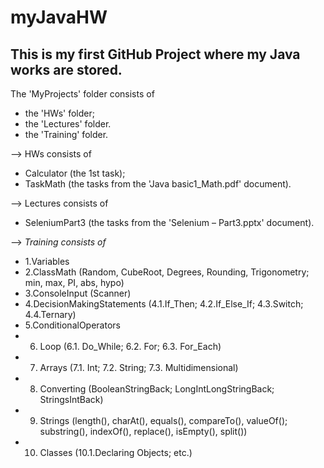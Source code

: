 # myJavaHW
This is my first GitHub Project where my Java works are stored.
-----------
The 'MyProjects' folder consists of 
- the 'HWs' folder;
- the 'Lectures' folder.
- the 'Training' folder.


--> HWs consists of
- Calculator (the 1st task);
- TaskMath (the tasks from the 'Java basic1_Math.pdf' document).


--> Lectures consists of
- SeleniumPart3 (the tasks from the 'Selenium – Part3.pptx' document).

--> *Training consists of*
- 1.Variables
- 2.ClassMath (Random, CubeRoot, Degrees, Rounding, Trigonometry; min, max, PI, abs, hypo)
- 3.ConsoleInput (Scanner)
- 4.DecisionMakingStatements (4.1.If_Then; 4.2.If_Else_If; 4.3.Switch; 4.4.Ternary)
- 5.ConditionalOperators	
- 6. Loop (6.1. Do_While; 6.2. For; 6.3. For_Each)
- 7. Arrays (7.1. Int; 7.2. String; 7.3. Multidimensional)
- 8. Converting (BooleanStringBack; LongIntLongStringBack; StringsIntBack)
- 9. Strings (length(), charAt(), equals(), compareTo(), valueOf(); substring(), indexOf(), replace(), isEmpty(), split())
- 10. Classes (10.1.Declaring Objects; etc.)